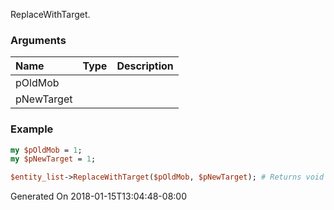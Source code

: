 ReplaceWithTarget.
### Arguments
**Name**|**Type**|**Description**
:---|:---|:---
pOldMob||
pNewTarget||

### Example

```perl
my $pOldMob = 1;
my $pNewTarget = 1;

$entity_list->ReplaceWithTarget($pOldMob, $pNewTarget); # Returns void
```


Generated On 2018-01-15T13:04:48-08:00